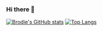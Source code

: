 ### Hi there 👋
[![Brodie's GitHub stats](https://github-readme-stats.vercel.app/api?username=brodie10)](https://github.com/brodie10/github-readme-stats)
[![Top Langs](https://github-readme-stats.vercel.app/api/top-langs/?username=brodie10)](https://github.com/brodie10/github-readme-stats)
<!--
**brodie10/brodie10** is a ✨ _special_ ✨ repository because its `README.md` (this file) appears on your GitHub profile.
Here are some ideas to get you started:

- 🔭 I’m currently working on ...
- 🌱 I’m currently learning ...
- 👯 I’m looking to collaborate on ...
- 🤔 I’m looking for help with ...
- 💬 Ask me about ...
- 📫 How to reach me: ...
- 😄 Pronouns: ...
- ⚡ Fun fact: ...
-->
